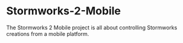 # Stormworks-2-Mobile
The Stormworks 2 Mobile project is all about controlling Stormworks creations from a mobile platform.
